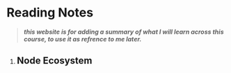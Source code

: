 # Reading Notes
> _**this website is for adding a summary of what I will learn across this course, to use it as refrence to me later.**_
   1. ## Node Ecosystem
